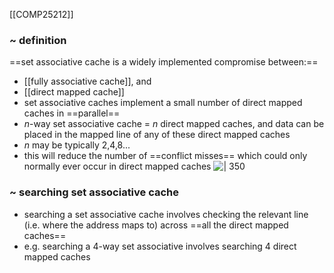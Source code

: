 [[COMP25212]]

### ~ definition
==set associative cache is a widely implemented compromise between:==
- [[fully associative cache]], and
- [[direct mapped cache]]
- set associative caches implement a small number of direct mapped caches in ==parallel==
- $n$-way set associative cache = $n$ direct mapped caches, and data can be placed in the mapped line of any of these direct mapped caches
- $n$ may be typically 2,4,8...
- this will reduce the number of ==conflict misses== which could only normally ever occur in direct mapped caches
![ | 350](https://i.imgur.com/1qGrQa6.png)



### ~ searching set associative cache
- searching a set associative cache involves checking the relevant line (i.e. where the address maps to) across ==all the direct mapped caches==
- e.g. searching a 4-way set associative involves searching 4 direct mapped caches